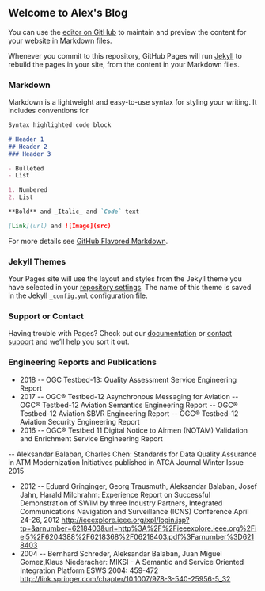 ## Welcome to Alex's Blog

You can use the [editor on GitHub](https://github.com/aleksbal/blog/edit/gh-pages/index.md) to maintain and preview the content for your website in Markdown files.

Whenever you commit to this repository, GitHub Pages will run [Jekyll](https://jekyllrb.com/) to rebuild the pages in your site, from the content in your Markdown files.

### Markdown

Markdown is a lightweight and easy-to-use syntax for styling your writing. It includes conventions for

```markdown
Syntax highlighted code block

# Header 1
## Header 2
### Header 3

- Bulleted
- List

1. Numbered
2. List

**Bold** and _Italic_ and `Code` text

[Link](url) and ![Image](src)
```

For more details see [GitHub Flavored Markdown](https://guides.github.com/features/mastering-markdown/).

### Jekyll Themes

Your Pages site will use the layout and styles from the Jekyll theme you have selected in your [repository settings](https://github.com/aleksbal/blog/settings). The name of this theme is saved in the Jekyll `_config.yml` configuration file.

### Support or Contact

Having trouble with Pages? Check out our [documentation](https://docs.github.com/categories/github-pages-basics/) or [contact support](https://support.github.com/contact) and we’ll help you sort it out.

### Engineering Reports and Publications
- 2018
-- OGC Testbed-13: Quality Assessment Service Engineering Report
- 2017
-- OGC® Testbed-12 Asynchronous Messaging for Aviation
-- OGC® Testbed-12 Aviation Semantics Engineering Report
-- OGC® Testbed-12 Aviation SBVR Engineering Report
-- OGC® Testbed-12 Aviation Security Engineering Report
- 2016
-- OGC® Testbed 11 Digital Notice to Airmen (NOTAM) Validation and Enrichment Service Engineering Report

-- Aleksandar Balaban, Charles Chen: Standards for Data Quality Assurance in ATM Modernization Initiatives published in ATCA Journal Winter Issue 2015
- 2012
-- Eduard Gringinger, Georg Trausmuth, Aleksandar Balaban, Josef Jahn, Harald Milchrahm: Experience Report on Successful Demonstration of SWIM by three Industry Partners, Integrated Communications Navigation and Surveillance (ICNS) Conference April 24-26, 2012
http://ieeexplore.ieee.org/xpl/login.jsp?tp=&arnumber=6218403&url=http%3A%2F%2Fieeexplore.ieee.org%2Fiel5%2F6204388%2F6218368%2F06218403.pdf%3Farnumber%3D6218403
- 2004
-- Bernhard Schreder, Aleksandar Balaban, Juan Miguel Gomez,Klaus Niederacher: MIKSI - A Semantic and Service Oriented Integration Platform ESWS 2004: 459-472 http://link.springer.com/chapter/10.1007/978-3-540-25956-5_32 

